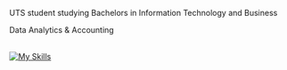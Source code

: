 UTS student studying Bachelors in Information Technology and Business

Data Analytics & Accounting <br />
<br />

[![My Skills](https://skillicons.dev/icons?i=js,react,tailwind,html,css,mongodb,docker,materialui,graphql,apollo,nextjs,vercel,express,postgres,py,vscode&perline=8)](https://skillicons.dev)

